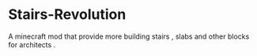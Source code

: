 # Stairs-Revolution
A minecraft mod that provide more building stairs , slabs and other blocks for architects .
